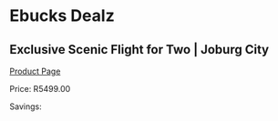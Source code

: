 
# Ebucks Dealz
## Exclusive Scenic Flight for Two | Joburg City
[Product Page](https://www.ebucks.com/web/shop/productSelected.do?prodId=212892584&catId=322194367)

Price: R5499.00

Savings: 


	